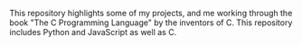 This repository highlights some of my projects, and me working through the book "The C Programming Language" by the inventors of C. This repository
includes Python and JavaScript as well as C.
